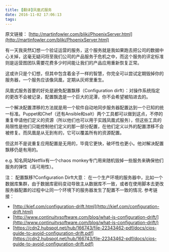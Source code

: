 ```yaml
---
title: [翻译]凤凰式服务
date: 2016-11-02 17:06:13
tags:
---
```


原文链接： [http://martinfowler.com/bliki/PhoenixServer.html](http://martinfowler.com/bliki/PhoenixServer.html)

有一天我突然幻想一个验证运营的服务，这个服务就是我如果跑去把公司的数据中心关掉，这毫无疑问将至我们公司的产品服务于危机之中，而这个服务的评定标准则是运营图团队需要花费多少时间能让我们的产品应用重新恢复正常。

这或许只是个幻想，但其中包含着金子一样的智慧，你完全可以尝试定期毁掉你的服务器，一个服务应该像凤凰，定期从灰烬里重生。

凤凰式服务首要的好处是避免配置飘移（Configuration dirft）：对操作系统指定的更改不会被记录，配置飘逸是一个巨大的泥潭，你不会希望被陷进去的。

一个解决配置漂移的方法就是用一个软件自动地同步服务器配置达到一个已知的统一标准。Puppet和Chef（还有Ansible和salt）两个工具都可以做到这点，不停的重复申请他们定义的资源（所以他们也可以用于实践凤凰式服务），但这些工具的局限性是他们只能控制他们定义的那一部分配置，在他们定义以外的配置漂移不会被修复。而凤凰是从无到有的，它可以覆盖所有的资源配置。

但这并不是说重复应用配置是无用的，毕竟它更快，破坏性也更小。他对解决配置飘移仍是有用的。

e.g.
知名网站Netflix有一个chaos monkey专门用来随机毁掉一些服务来确保他们服务的弹性（高可用性）。



注： 配置飘移?Configuration Dirft大意：
在一个生产环境的服务器中，比如一个数据库集群，由于数据库密码变动导致主从数据库不一致，或者在使用脚本去更改服务器配置的过程中让同一个环境下的服务器发生了配置不一致的情况.
参考链接：

 - [http://kief.com/configuration-drift.html](http://kief.com/configuration-drift.html)
 - [http://www.continuitysoftware.com/blog/what-is-configuration-drift/](http://www.continuitysoftware.com/blog/what-is-configuration-drift/)
 - [https://cdn2.hubspot.net/hub/166743/file-22343462-pdf/docs/cios-guide-to-avoid-configuration-drift.pdf](https://cdn2.hubspot.net/hub/166743/file-22343462-pdf/docs/cios-guide-to-avoid-configuration-drift.pdf)